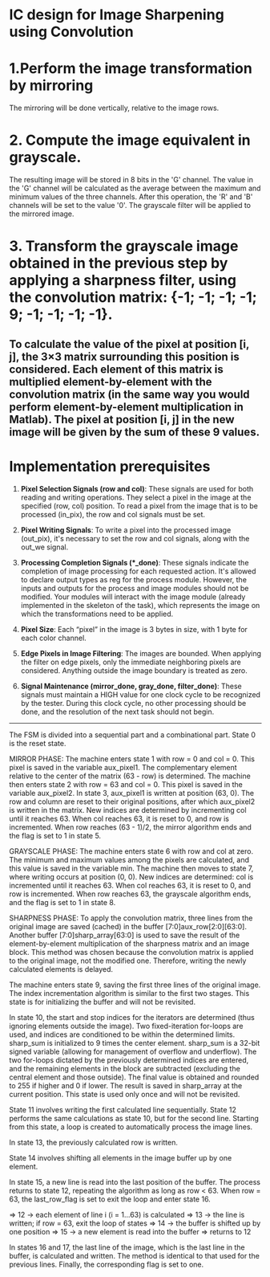 # IC design for Image Sharpening using Convolution
# 1.Perform the image transformation by mirroring  
The mirroring will be done vertically, relative to the image rows.

# 2. Compute the image equivalent in grayscale.
The resulting image will be stored in 8 bits in the 'G' channel. The value in the 'G' channel will be calculated as the average between the maximum and minimum values of the three channels. After this operation, the 'R' and 'B' channels will be set to the value '0'. The grayscale filter will be applied to the mirrored image.

# 3. Transform the grayscale image obtained in the previous step by applying a sharpness filter, using the convolution matrix: {-1; -1; -1; -1; 9; -1; -1; -1; -1}.
To calculate the value of the pixel at position [i, j], the 3×3 matrix surrounding this position is considered. Each element of this matrix is multiplied element-by-element with the convolution matrix (in the same way you would perform element-by-element multiplication in Matlab). The pixel at position [i, j] in the new image will be given by the sum of these 9 values.
---------------------------------------------------------------
# Implementation  prerequisites

1. **Pixel Selection Signals (row and col)**: These signals are used for both reading and writing operations. They select a pixel in the image at the specified (row, col) position. To read a pixel from the image that is to be processed (in_pix), the row and col signals must be set.

2. **Pixel Writing Signals**: To write a pixel into the processed image (out_pix), it's necessary to set the row and col signals, along with the out_we signal.

3. **Processing Completion Signals (*_done)**: These signals indicate the completion of image processing for each requested action. It's allowed to declare output types as reg for the process module. However, the inputs and outputs for the process and image modules should not be modified. Your modules will interact with the image module (already implemented in the skeleton of the task), which represents the image on which the transformations need to be applied.

4. **Pixel Size**: Each “pixel” in the image is 3 bytes in size, with 1 byte for each color channel.

5. **Edge Pixels in Image Filtering**: The images are bounded. When applying the filter on edge pixels, only the immediate neighboring pixels are considered. Anything outside the image boundary is treated as zero.

6. **Signal Maintenance (mirror_done, gray_done, filter_done)**: These signals must maintain a HIGH value for one clock cycle to be recognized by the tester. During this clock cycle, no other processing should be done, and the resolution of the next task should not begin.

------------------------------------------------------------------

The FSM is divided into a sequential part and a combinational part. State 0 is the reset state.

MIRROR PHASE:
The machine enters state 1 with row = 0 and col = 0. This pixel is saved in the variable aux_pixel1. The complementary element relative to the center of the matrix (63 - row) is determined. The machine then enters state 2 with row = 63 and col = 0. This pixel is saved in the variable aux_pixel2. In state 3, aux_pixel1 is written at position (63, 0). The row and column are reset to their original positions, after which aux_pixel2 is written in the matrix. New indices are determined by incrementing col until it reaches 63. When col reaches 63, it is reset to 0, and row is incremented. When row reaches (63 - 1)/2, the mirror algorithm ends and the flag is set to 1 in state 5.

GRAYSCALE PHASE:
The machine enters state 6 with row and col at zero. The minimum and maximum values among the pixels are calculated, and this value is saved in the variable min. The machine then moves to state 7, where writing occurs at position (0, 0). New indices are determined: col is incremented until it reaches 63. When col reaches 63, it is reset to 0, and row is incremented. When row reaches 63, the grayscale algorithm ends, and the flag is set to 1 in state 8.

SHARPNESS PHASE:
To apply the convolution matrix, three lines from the original image are saved (cached) in the buffer [7:0]aux_row[2:0][63:0]. Another buffer [7:0]sharp_array[63:0] is used to save the result of the element-by-element multiplication of the sharpness matrix and an image block. This method was chosen because the convolution matrix is applied to the original image, not the modified one. Therefore, writing the newly calculated elements is delayed.

The machine enters state 9, saving the first three lines of the original image. The index incrementation algorithm is similar to the first two stages. This state is for initializing the buffer and will not be revisited.

In state 10, the start and stop indices for the iterators are determined (thus ignoring elements outside the image). Two fixed-iteration for-loops are used, and indices are conditioned to be within the determined limits. sharp_sum is initialized to 9 times the center element. sharp_sum is a 32-bit signed variable (allowing for management of overflow and underflow). The two for-loops dictated by the previously determined indices are entered, and the remaining elements in the block are subtracted (excluding the central element and those outside). The final value is obtained and rounded to 255 if higher and 0 if lower. The result is saved in sharp_array at the current position. This state is used only once and will not be revisited.

State 11 involves writing the first calculated line sequentially.
State 12 performs the same calculations as state 10, but for the second line.
Starting from this state, a loop is created to automatically process the image lines.

In state 13, the previously calculated row is written.

State 14 involves shifting all elements in the image buffer up by one element.

In state 15, a new line is read into the last position of the buffer. The process returns to state 12, repeating the algorithm as long as row < 63. When row = 63, the last_row_flag is set to exit the loop and enter state 16.

=> 12 -> each element of line i (i = 1...63) is calculated
=> 13 -> the line is written; if row = 63, exit the loop of states
=> 14 -> the buffer is shifted up by one position
=> 15 -> a new element is read into the buffer
=> returns to 12

In states 16 and 17, the last line of the image, which is the last line in the buffer, is calculated and written. The method is identical to that used for the previous lines. Finally, the corresponding flag is set to one.


